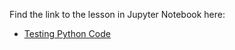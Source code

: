 Find the link to the lesson in Jupyter Notebook here:

- [Testing Python Code](https://github.com/data-bootcamp-v4/lessons/blob/main/1_intro_to_python/quest/self_guided_lessons/1.4_self_guided_testing_code.ipynb)